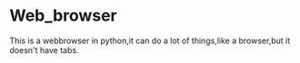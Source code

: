 # Web_browser
This is a webbrowser in python,it can do a lot of things,like a browser,but it doesn't have tabs.
